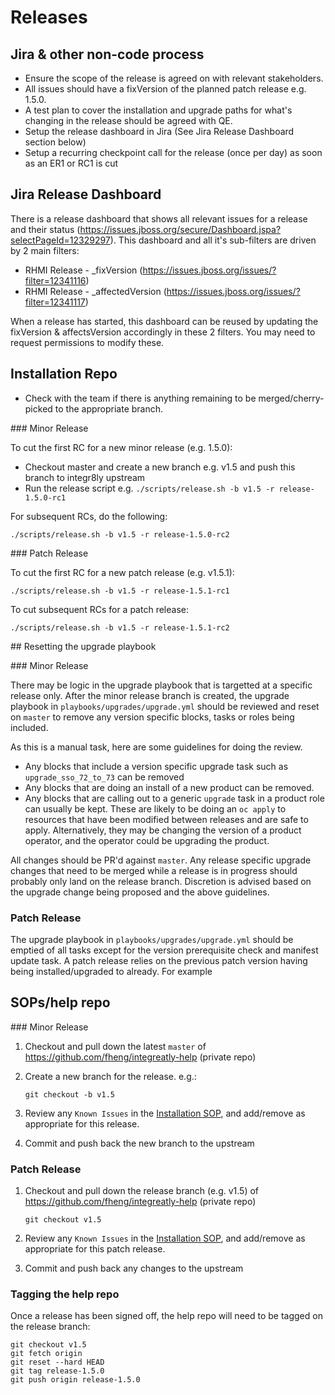 # Releases

## Jira & other non-code process

* Ensure the scope of the release is agreed on with relevant stakeholders.
* All issues should have a fixVersion of the planned patch release e.g. 1.5.0.
* A test plan to cover the installation and upgrade paths for what's changing in the release should be agreed with QE.
* Setup the release dashboard in Jira (See Jira Release Dashboard section below)
* Setup a recurring checkpoint call for the release (once per day) as soon as an ER1 or RC1 is cut

## Jira Release Dashboard

There is a release dashboard that shows all relevant issues for a release and their status (https://issues.jboss.org/secure/Dashboard.jspa?selectPageId=12329297).
This dashboard and all it's sub-filters are driven by 2 main filters:

* RHMI Release - _fixVersion (https://issues.jboss.org/issues/?filter=12341116)
* RHMI Release - _affectedVersion (https://issues.jboss.org/issues/?filter=12341117)

When a release has started, this dashboard can be reused by updating the fixVersion & affectsVersion accordingly in these 2 filters.
You may need to request permissions to modify these.

## Installation Repo

* Check with the team if there is anything remaining to be merged/cherry-picked to the appropriate branch.

### Minor Release

To cut the first RC for a new minor release (e.g. 1.5.0):

* Checkout master and create a new branch e.g. v1.5 and push this branch to integr8ly upstream
* Run the release script e.g. `./scripts/release.sh -b v1.5 -r release-1.5.0-rc1`

For subsequent RCs, do the following:
       
`./scripts/release.sh -b v1.5 -r release-1.5.0-rc2`

### Patch Release

To cut the first RC for a new patch release (e.g. v1.5.1):

`./scripts/release.sh -b v1.5 -r release-1.5.1-rc1`

To cut subsequent RCs for a patch release:

`./scripts/release.sh -b v1.5 -r release-1.5.1-rc2`

## Resetting the upgrade playbook

### Minor Release

There may be logic in the upgrade playbook that is targetted at a specific release only.
After the minor release branch is created, the upgrade playbook in `playbooks/upgrades/upgrade.yml` should be reviewed and reset on `master` to remove any version specific blocks, tasks or roles being included.

As this is a manual task, here are some guidelines for doing the review.

* Any blocks that include a version specific upgrade task such as `upgrade_sso_72_to_73` can be removed
* Any blocks that are doing an install of a new product can be removed.
* Any blocks that are calling out to a generic `upgrade` task in a product role can usually be kept. These are likely to be doing an `oc apply` to resources that have been modified between releases and are safe to apply. Alternatively, they may be changing the version of a product operator, and the operator could be upgrading the product.

All changes should be PR'd against `master`.
Any release specific upgrade changes that need to be merged while a release is in progress should probably only land on the release branch. Discretion is advised based on the upgrade change being proposed and the above guidelines.

### Patch Release

The upgrade playbook in `playbooks/upgrades/upgrade.yml` should be emptied of all tasks except for the version prerequisite check and manifest update task.
A patch release relies on the previous patch version having being installed/upgraded to already.
For example

## SOPs/help repo

### Minor Release

1) Checkout and pull down the latest `master` of https://github.com/fheng/integreatly-help (private repo)
2) Create a new branch for the release. e.g.:

    ```git checkout -b v1.5```
3) Review any `Known Issues` in the [Installation SOP](https://github.com/fheng/integreatly-help/blob/master/sops/OSD_SRE_integreatly_install.asciidoc), and add/remove as appropriate for this release.
4) Commit and push back the new branch to the upstream

### Patch Release

1) Checkout and pull down the release branch (e.g. v1.5) of https://github.com/fheng/integreatly-help (private repo)

    ```git checkout v1.5```
2) Review any `Known Issues` in the [Installation SOP](https://github.com/fheng/integreatly-help/blob/master/sops/OSD_SRE_integreatly_install.asciidoc), and add/remove as appropriate for this patch release.
3) Commit and push back any changes to the upstream

### Tagging the help repo

Once a release has been signed off, the help repo will need to be tagged on the release branch:

```
git checkout v1.5
git fetch origin
git reset --hard HEAD
git tag release-1.5.0
git push origin release-1.5.0
```